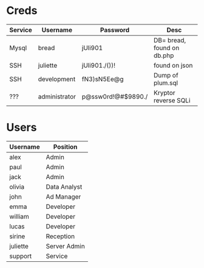 # Creds
| Service | Username | Password | Desc | 
| --- | --- | --- | --- 
| Mysql | bread | jUli901 | DB= bread, found on db.php |
| SSH | juliette | jUli901./())! | found on json |
| SSH | development | fN3)sN5Ee@g | Dump of plum.sql
| ??? | administrator | p@ssw0rd!@#$9890./ | Kryptor reverse SQLi|
# Users
| Username |Position|
| --- | --- |
| alex |Admin|
| paul |Admin |
| jack |Admin |
|olivia| Data Analyst|
|john |Ad Manager|
|emma |Developer |
|william |Developer|
|lucas |Developer|
|sirine |Reception|
|juliette |Server Admin|
|support |Service|


